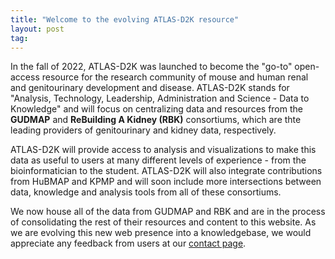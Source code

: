 ```yaml
---
title: "Welcome to the evolving ATLAS-D2K resource"
layout: post
tag:
---
```


In the fall of 2022, ATLAS-D2K was launched to become the "go-to" open-access resource for the research community of mouse and human renal and genitourinary development and disease. ATLAS-D2K stands for "Analysis, Technology, Leadership, Administration and Science - Data to Knowledge" and will focus on centralizing data and resources from the **GUDMAP** and **ReBuilding A Kidney (RBK)** consortiums, which are thte leading providers of genitourinary and kidney data, respectively.

ATLAS-D2K will provide access to analysis and visualizations to make this data as useful to users at many different levels of experience - from the bioinformatician to the student. ATLAS-D2K will also integrate contributions from HuBMAP and KPMP and will soon include more intersections between data, knowledge and analysis tools from all of these consortiums.

We now house all of the data from GUDMAP and RBK and are in the process of consolidating the rest of their resources and content to this website. As we are evolving this new web presence into a knowledgebase, we would appreciate any feedback from users at our [contact page](/contact/).

